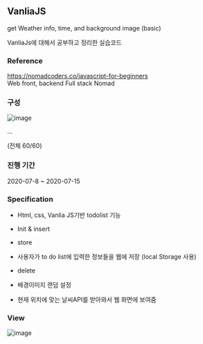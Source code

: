 ## VanliaJS
get Weather info, time, and background image (basic)

VanliaJs에 대해서 공부하고 정리한 실습코드

### Reference
https://nomadcoders.co/javascript-for-beginners   
Web front, backend Full stack Nomad


### 구성

![image](https://user-images.githubusercontent.com/44837403/181672258-e31fc073-0665-4f2b-a77b-8a6628d2eb7e.png)

...

(전체 60/60)

### 진행 기간
2020-07-8 ~ 2020-07-15

### Specification

- Html, css, Vanlia JS기반 todolist 기능

- Init & insert

- store

- 사용자가 to do list에 입력한 정보들을 웹에 저장 (local Storage 사용)

- delete

- 배경이미지 랜덤 설정 

- 현재 위치에 맞는 날씨API를 받아와서 웹 화면에 보여줌


### View

![image](https://user-images.githubusercontent.com/44837403/181672094-6ed7361e-ea1e-478f-94cd-3b23fcd1f945.png)







